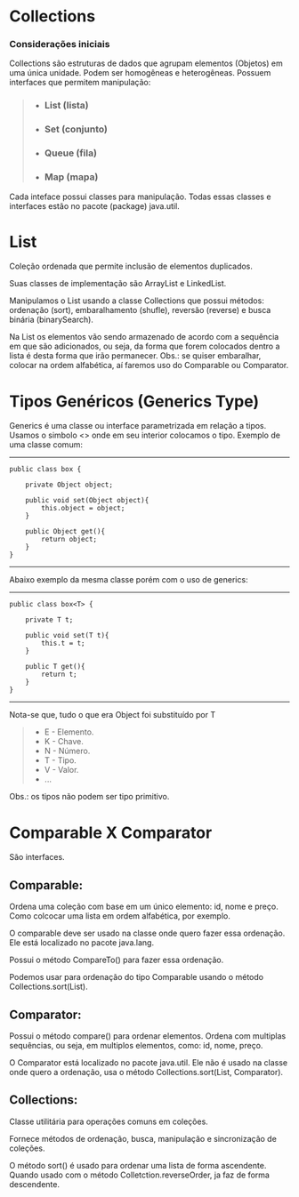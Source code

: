 # Collections

### Considerações iniciais
Collections são estruturas de dados que agrupam elementos (Objetos) em uma única unidade. Podem ser homogêneas e heterogêneas.
Possuem interfaces que permitem manipulação:
>- ### List (lista)
>- ### Set (conjunto)
>- ### Queue (fila)
>- ### Map (mapa)

Cada inteface possui classes para manipulação. Todas essas classes e interfaces estão no pacote (package) java.util.

# List

Coleção ordenada que permite inclusão de elementos duplicados.

Suas classes de implementação são ArrayList e LinkedList.

Manipulamos o List usando a classe Collections que possui métodos: ordenação (sort), embaralhamento (shufle), reversão (reverse) e busca binária (binarySearch).

Na List os elementos vão sendo armazenado de acordo com a sequência em que são adicionados, ou seja, da forma que forem colocados dentro a lista é desta forma que irão permanecer. Obs.: se quiser embaralhar, colocar na ordem alfabética, aí faremos uso do Comparable ou Comparator.

# Tipos Genéricos (Generics Type)

Generics é uma classe ou interface parametrizada em relação a tipos. Usamos o simbolo <> onde em seu interior colocamos o tipo. Exemplo de uma classe comum:

---

    public class box {

        private Object object;

        public void set(Object object){
            this.object = object;
        }

        public Object get(){
            return object;
        }
    }

---

Abaixo exemplo da mesma classe porém com o uso de generics:

---
    public class box<T> {

        private T t;

        public void set(T t){
            this.t = t;
        }

        public T get(){
            return t;
        }
    }
---
Nota-se que, tudo o que era Object foi substituído por T

>- E - Elemento.
>- K - Chave.
>- N - Número.
>- T - Tipo.
>- V - Valor.
>- ...

Obs.: os tipos não podem ser tipo primitivo.

# Comparable X Comparator

São interfaces.

## Comparable:

Ordena uma coleção com base em um único elemento: id, nome e preço. Como colcocar uma lista em ordem alfabética, por exemplo.

O comparable deve ser usado na classe onde quero fazer essa ordenação. Ele está localizado no pacote java.lang.

Possui o método CompareTo() para fazer essa ordenação.

Podemos usar para ordenação do tipo Comparable usando o método Collections.sort(List).

## Comparator:

Possui o método compare() para ordenar elementos. Ordena com multiplas sequências, ou seja, em multiplos elementos, como: id, nome, preço.

O Comparator está localizado no pacote java.util. Ele não é usado na classe onde quero a ordenação, usa o método Collections.sort(List, Comparator).

## Collections:

Classe utilitária para operações comuns em coleções.

Fornece métodos de ordenação, busca, manipulação e sincronização de coleções.

O método sort() é usado para ordenar uma lista de forma ascendente. Quando usado com o método Colletction.reverseOrder, ja faz de forma descendente.